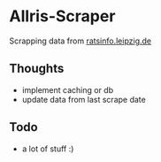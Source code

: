 # Allris-Scraper

Scrapping data from [ratsinfo.leipzig.de](https://ratsinfo.leipzig.de/)

## Thoughts

* implement caching or db
* update data from last scrape date

## Todo
* a lot of stuff :)
